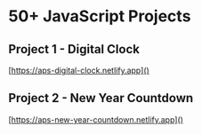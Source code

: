 # 50+ JavaScript Projects

## Project 1 - Digital Clock

[https://aps-digital-clock.netlify.app]()

## Project 2 - New Year Countdown

[https://aps-new-year-countdown.netlify.app]()
